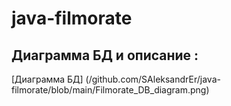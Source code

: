 # java-filmorate
## Диаграмма БД и описание :

[Диаграмма БД] (/github.com/SAleksandrEr/java-filmorate/blob/main/Filmorate_DB_diagram.png)

